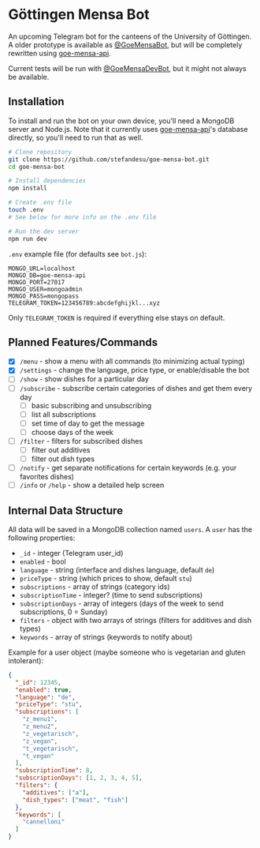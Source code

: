 # Göttingen Mensa Bot

An upcoming Telegram bot for the canteens of the University of Göttingen. A older prototype is available as [@GoeMensaBot](https://t.me/GoeMensaBot), but will be completely rewritten using [goe-mensa-api](https://github.com/stefandesu/goe-mensa-api).

Current tests will be run with [@GoeMensaDevBot](https://t.me/GoeMensaDevBot), but it might not always be available.

## Installation

To install and run the bot on your own device, you'll need a MongoDB server and Node.js. Note that it currently uses [goe-mensa-api](https://github.com/stefandesu/goe-mensa-api)'s database directly, so you'll need to run that as well.

```bash
# Clone repository
git clone https://github.com/stefandesu/goe-mensa-bot.git
cd goe-mensa-bot

# Install dependencies
npm install

# Create .env file
touch .env
# See below for more info on the .env file

# Run the dev server
npm run dev
```

`.env` example file (for defaults see `bot.js`):

```
MONGO_URL=localhost
MONGO_DB=goe-mensa-api
MONGO_PORT=27017
MONGO_USER=mongoadmin
MONGO_PASS=mongopass
TELEGRAM_TOKEN=123456789:abcdefghijkl...xyz
```

Only `TELEGRAM_TOKEN` is required if everything else stays on default.

## Planned Features/Commands

- [x] `/menu` - show a menu with all commands (to minimizing actual typing)
- [x] `/settings` - change the language, price type, or enable/disable the bot
- [ ] `/show` - show dishes for a particular day
- [ ] `/subscribe` - subscribe certain categories of dishes and get them every day
  - [ ] basic subscribing and unsubscribing
  - [ ] list all subscriptions
  - [ ] set time of day to get the message
  - [ ] choose days of the week
- [ ] `/filter` - filters for subscribed dishes
  - [ ] filter out additives
  - [ ] filter out dish types
- [ ] `/notify` - get separate notifications for certain keywords (e.g. your favorites dishes)
- [ ] `/info` or `/help` - show a detailed help screen

## Internal Data Structure
All data will be saved in a MongoDB collection named `users`. A `user` has the following properties:

- `_id` - integer (Telegram user_id)
- `enabled` - bool
- `language` - string (interface and dishes language, default `de`)
- `priceType` - string (which prices to show, default `stu`)
- `subscriptions` - array of strings (category ids)
- `subscriptionTime` - integer? (time to send subscriptions)
- `subscriptionDays` - array of integers (days of the week to send subscriptions, 0 = Sunday)
- `filters` - object with two arrays of strings (filters for additives and dish types)
- `keywords` - array of strings (keywords to notify about)

Example for a user object (maybe someone who is vegetarian and gluten intolerant):

``` json
{
  "_id": 12345,
  "enabled": true,
  "language": "de",
  "priceType": "stu",
  "subscriptions": [
    "z_menu1",
    "z_menu2",
    "z_vegetarisch",
    "z_vegan",
    "t_vegetarisch",
    "t_vegan"
  ],
  "subscriptionTime": 8,
  "subscriptionDays": [1, 2, 3, 4, 5],
  "filters": {
    "additives": ["a"],
    "dish_types": ["meat", "fish"]
  },
  "keywords": [
    "cannelloni"
  ]
}
```
